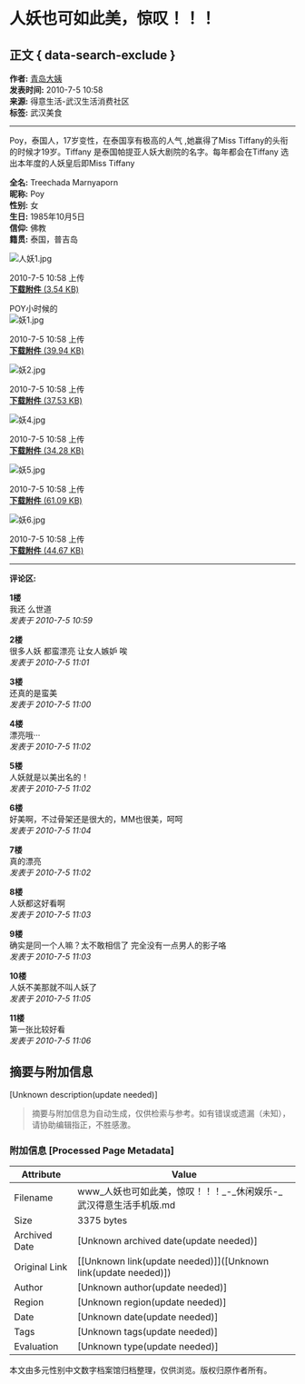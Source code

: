 # 人妖也可如此美，惊叹！！！

## 正文 { data-search-exclude }


**作者:** [青岛大姨](http://www.deyi.com/space-uid-93406.html)  
**发表时间:** 2010-7-5 10:58  
**来源:** 得意生活-武汉生活消费社区  
**标签:** 武汉美食  

---

Poy，泰国人，17岁变性，在泰国享有极高的人气 ,她赢得了Miss Tiffany的头衔的时候才19岁。Tiffany 是泰国帕提亚人妖大剧院的名字。每年都会在Tiffany 选出本年度的人妖皇后即Miss Tiffany  

**全名:** Treechada Marnyaporn  
**昵称:** Poy  
**性别:** 女  
**生日:** 1985年10月5日  
**信仰:** 佛教  
**籍贯:** 泰国，普吉岛  

![人妖1.jpg](https://img.deyi.com/forum/month_1007/20100705_63dd7e7faecfbf6f9dcfUDlyrEyjlAJO.jpg?x-oss-process=image/watermark,type_ZmFuZ3poZW5naGVpdGk=,size_20,text_5b6X5oSP55Sf5rS7,color_FFFFFF,shadow_50,t_100,g_se,x_10,y_12)

2010-7-5 10:58 上传  
[**下载附件** (3.54 KB)](http://www.deyi.com/forum-attachment-aid-MTc1NDEyM3w0MjEyMjYzMXwxNzM2ODE5Mzc1fDA%3D-nothumb-yes.html "人妖1.jpg 下载次数:26")

POY小时候的  
![妖1.jpg](https://img.deyi.com/forum/month_1007/20100705_c8c8dd501d0ba5be3002NIKBOWPPkfyA.jpg?x-oss-process=image/watermark,type_ZmFuZ3poZW5naGVpdGk=,size_20,text_5b6X5oSP55Sf5rS7,color_FFFFFF,shadow_50,t_100,g_se,x_10,y_12)

2010-7-5 10:58 上传  
[**下载附件** (39.94 KB)](http://www.deyi.com/forum-attachment-aid-MTc1NDEyNHw2MTNiZDQ5NnwxNzM2ODE5Mzc1fDA%3D-nothumb-yes.html "妖1.jpg 下载次数:30")

![妖2.jpg](http://static.deyi.com/pc/image/common/none.gif)

2010-7-5 10:58 上传  
[**下载附件** (37.53 KB)](http://www.deyi.com/forum-attachment-aid-MTc1NDEyNXxkZmU1ZjNhYnwxNzM2ODE5Mzc1fDA%3D-nothumb-yes.html "妖2.jpg 下载次数:27")

![妖4.jpg](http://static.deyi.com/pc/image/common/none.gif)

2010-7-5 10:58 上传  
[**下载附件** (34.28 KB)](http://www.deyi.com/forum-attachment-aid-MTc1NDEyNnw2MGM2NDkyNHwxNzM2ODE5Mzc1fDA%3D-nothumb-yes.html "妖4.jpg 下载次数:25")

![妖5.jpg](http://static.deyi.com/pc/image/common/none.gif)

2010-7-5 10:58 上传  
[**下载附件** (61.09 KB)](http://www.deyi.com/forum-attachment-aid-MTc1NDEyN3w1NjI1Y2I5NnwxNzM2ODE5Mzc1fDA%3D-nothumb-yes.html "妖5.jpg 下载次数:31")

![妖6.jpg](http://static.deyi.com/pc/image/common/none.gif)

2010-7-5 10:58 上传  
[**下载附件** (44.67 KB)](http://www.deyi.com/forum-attachment-aid-MTc1NDEyOHwxN2EwNzM4MnwxNzM2ODE5Mzc1fDA%3D-nothumb-yes.html "妖6.jpg 下载次数:22")

---

**评论区:**  

**1楼**  
我还 么世道  
_发表于 2010-7-5 10:59_

**2楼**  
很多人妖 都蛮漂亮 让女人嫉妒 唉  
_发表于 2010-7-5 11:01_

**3楼**  
还真的是蛮美  
_发表于 2010-7-5 11:00_

**4楼**  
漂亮哦···  
_发表于 2010-7-5 11:02_

**5楼**  
人妖就是以美出名的！  
_发表于 2010-7-5 11:02_

**6楼**  
好美啊，不过骨架还是很大的，MM也很美，呵呵  
_发表于 2010-7-5 11:04_

**7楼**  
真的漂亮  
_发表于 2010-7-5 11:02_

**8楼**  
人妖都这好看啊  
_发表于 2010-7-5 11:03_

**9楼**  
确实是同一个人嘛？太不敢相信了 完全没有一点男人的影子咯  
_发表于 2010-7-5 11:03_

**10楼**  
人妖不美那就不叫人妖了  
_发表于 2010-7-5 11:05_

**11楼**  
第一张比较好看  
_发表于 2010-7-5 11:06_
<!-- tcd_original_link http://www.deyi.com/thread-467411-1-1.html -->


## 摘要与附加信息

<!-- tcd_abstract -->
[Unknown description(update needed)]
<!-- tcd_abstract_end -->

> 摘要与附加信息为自动生成，仅供检索与参考。如有错误或遗漏（未知），请协助编辑指正，不胜感激。

### 附加信息 [Processed Page Metadata]

| Attribute       | Value                                  |
|-----------------|----------------------------------------|
| Filename        | www_人妖也可如此美，惊叹！！！_-_休闲娱乐-_武汉得意生活手机版.md                             |
| Size            | 3375 bytes                           |
| Archived Date   | [Unknown archived date(update needed)]                             |
| Original Link   | [[Unknown link(update needed)]]([Unknown link(update needed)])                       |
| Author          | [Unknown author(update needed)]                               |
| Region          | [Unknown region(update needed)]                               |
| Date            | [Unknown date(update needed)]                                 |
| Tags            | [Unknown tags(update needed)]                                 |
| Evaluation            | [Unknown type(update needed)]                                 |
<!-- tcd_table_end -->

本文由多元性别中文数字档案馆归档整理，仅供浏览。版权归原作者所有。

